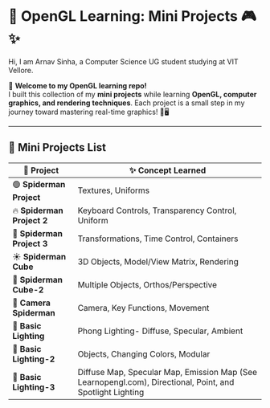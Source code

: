 # 🚀 OpenGL Learning: Mini Projects 🎮✨  

Hi, I am Arnav Sinha, a Computer Science UG student studying at VIT Vellore.

👋 **Welcome to my OpenGL learning repo!**  
I built this collection of my **mini projects** while learning **OpenGL, computer graphics, and rendering techniques**. Each project is a small step in my journey toward mastering real-time graphics! 🎨🖥️  

---

## 📜 Mini Projects List  

| 🚀 Project | ✨ Concept Learned |
|------------|------------------|
| 🟢 **Spiderman Project** | Textures, Uniforms |
| 🔥 **Spiderman Project 2** | Keyboard Controls, Transparency Control, Uniform |
| 🥇 **Spiderman Project 3** | Transformations, Time Control, Containers |
| ☀️ **Spiderman Cube** | 3D Objects, Model/View Matrix, Rendering |
| 🐇 **Spiderman Cube-2** | Multiple Objects, Orthos/Perspective |
| 👾 **Camera Spiderman** | Camera, Key Functions, Movement |
| 🛜 **Basic Lighting** | Phong Lighting- Diffuse, Specular, Ambient |
| 🎨 **Basic Lighting-2** | Objects, Changing Colors, Modular |
| 🤖 **Basic Lighting-3** | Diffuse Map, Specular Map, Emission Map (See Learnopengl.com), Directional, Point, and Spotlight Lighting |


